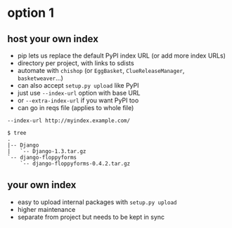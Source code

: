 <!SLIDE>

# option 1 #

<!SLIDE incremental>

## host your own index ##

* pip lets us replace the default PyPI index URL (or add more index URLs)
* directory per project, with links to sdists
* automate with `chishop` (or `EggBasket`, `ClueReleaseManager`, `basketweaver`...)
* can also accept `setup.py upload` like PyPI
* just use `--index-url` option with base URL
* or `--extra-index-url` if you want PyPI too
* can go in reqs file (applies to whole file)

<!SLIDE commandline incremental>

`--index-url http://myindex.example.com/`

    $ tree
    .
    |-- Django
    |   `-- Django-1.3.tar.gz
    `-- django-floppyforms
        `-- django-floppyforms-0.4.2.tar.gz

<!SLIDE incremental>

## your own index ##

* easy to upload internal packages with `setup.py upload`
* higher maintenance
* separate from project but needs to be kept in sync
